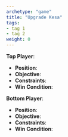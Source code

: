 ```yaml
---
archetype: "game"
title: "Upgrade Kesa"
tags: 
- tag 1
- tag 2
weight: 0
---
```


**Top Player**:
  * **Position**:
  * **Objective**: 
  * **Constraints**:
  * **Win Condition**:

**Bottom Player**:
  * **Position**:
  * **Objective**: 
  * **Constraints**:
  * **Win Condition**:
